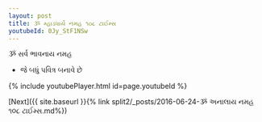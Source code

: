 ```yaml
---
layout: post
title: ૐ મ્હાડધાર્યે નમહ ૧૦૮ ટાઈમ્સ
youtubeId: 0Jy_StF1NSw
---
```

 
 
 ૐ સર્વ ભાવનાય નમહ  
 
 -  જે બધું પવિત્ર બનાવે છે 
 
  
 
  
 
 
 
 
 
 


{% include youtubePlayer.html id=page.youtubeId %}
 
[Next]({{ site.baseurl }}{% link  split2/_posts/2016-06-24-ૐ અનાલાય નમહ ૧૦૮ ટાઈમ્સ.md%})
 

